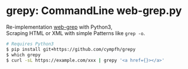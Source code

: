 # grepy: CommandLine web-grep.py

Re-implementation [web-grep](https://github.com/cympfh/web-grep) with Python3,  
Scraping HTML or XML with simple Patterns like `grep -o`.

```bash
# Requires Python3
$ pip install git+https://github.com/cympfh/grepy
$ which grepy
$ curl -sL https://example.com/xxx | grepy '<a href={}></a>'
```
